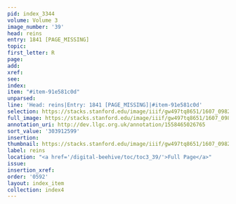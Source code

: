 ```yaml
---
pid: index_3344
volume: Volume 3
image_number: '39'
head: reins
entry: 1841 [PAGE_MISSING]
topic:
first_letter: R
page:
add:
xref:
see:
index:
item: "#item-91e581c0d"
unparsed:
line: 'Head: reins|Entry: 1841 [PAGE_MISSING]|#item-91e581c0d'
selection: https://stacks.stanford.edu/image/iiif/gw497tq8651/1607_0982/121,2599,444,119/full/0/default.jpg
full_image: https://stacks.stanford.edu/image/iiif/gw497tq8651/1607_0982/full/full/0/default.jpg
annotation_uri: http://dev.llgc.org.uk/annotation/1558465026765
sort_value: '303912599'
insertion:
thumbnail: https://stacks.stanford.edu/image/iiif/gw497tq8651/1607_0982/121,2599,444,119/150,/0/default.jpg
label: reins
location: "<a href='/digital-beehive/toc/toc3_39/'>Full Page</a>"
issue:
insertion_xref:
order: '0592'
layout: index_item
collection: index4
---
```

